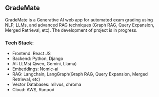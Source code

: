 ## GradeMate
GradeMate is a Generative AI web app for automated exam grading using NLP, LLMs, and advanced RAG techniques (Graph RAG, Query Expansion, Merged Retrieval, etc). The development of project is in progress.

### Tech Stack:
- Frontend: React JS
- Backend: Python, Django
- AI: LLMs( Qwen, Gemini, Llama)
- Embeddings: Nomic-ai
- RAG: Langchain, LangGraph(Graph RAG, Query Expansion, Merged Retrieval, etc)
- Vector Databases: milvus, chroma
- Cloud: AWS, Runpod
